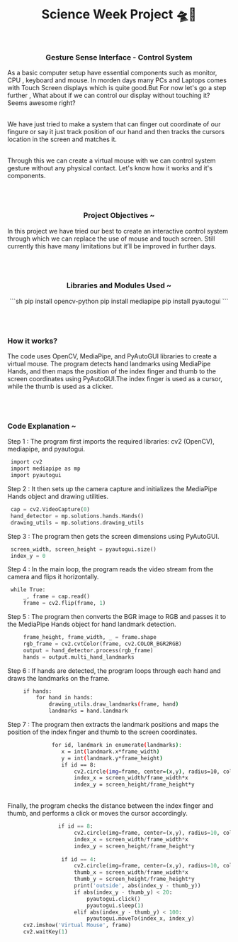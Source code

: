 <h1 align="center">Science Week Project 🛸🔭</h1>

<br/><h3 align="center">
  Gesture Sense Interface - Control System
</h3>

<p> As a basic computer setup have essential components such as monitor, CPU , keyboard and mouse. In morden days many PCs and Laptops comes with Touch Screen displays which is quite good.But For now let's go a step further , What about if we can control our display without 
touching it? Seems awesome right?

<br/>We have just tried to make a system that can finger out coordinate of our fingure or say it just 
track position of our hand and then tracks the cursors location in the screen and matches it.

<br/>Through this we can create a virtual mouse with we can control system gesture without any 
physical contact. Let's know how it works and it's components.
</p>





<br/><br/>


<h3 align="center">Project Objectives ~ </h3>
<p>In this project we have tried our best to create an 
interactive control system through which we can 
replace the use of mouse and touch screen. Still 
currently this have many limitations but it’ll 
be improved in further days.</p>



<br/><br/>

<h3 align="center">Libraries and Modules Used ~ </h3>

<p align="center">
  ```sh
     pip install opencv-python
     pip install mediapipe
     pip install pyautogui
 ```
</p>





<br/><br/>
<h3>How it works?</h3>
<p>
   The code uses OpenCV, MediaPipe, and PyAutoGUI libraries to create a virtual mouse. The program detects hand landmarks using MediaPipe Hands, and then maps the position of the index finger and thumb to the screen coordinates using PyAutoGUI.The index finger is used as a cursor, while the thumb is used as a clicker.
</p>





<br/><br/>
<h3>Code Explanation ~ </h3> 

<p>Step 1 : The program first imports the required libraries: cv2 (OpenCV), mediapipe, and pyautogui.</p>

```py
 import cv2 
 import mediapipe as mp 
 import pyautogui

 ```

<p>Step 2 : It then sets up the camera capture and initializes the MediaPipe Hands object and drawing utilities.</p>

```py
 cap = cv2.VideoCapture(0) 
 hand_detector = mp.solutions.hands.Hands() 
 drawing_utils = mp.solutions.drawing_utils 

 ```


<p>Step 3 : The program then gets the screen dimensions using PyAutoGUI.</p>

```py
 screen_width, screen_height = pyautogui.size() 
 index_y = 0


 ```


<p>Step 4 : In the main loop, the program reads the video stream from the camera and flips it horizontally.</p>

```py
 while True: 
     _, frame = cap.read() 
     frame = cv2.flip(frame, 1)

 ```


<p>Step 5 : The program then converts the BGR image to RGB and passes it to the MediaPipe Hands object for hand landmark detection.</p>


```py
     frame_height, frame_width, _ = frame.shape 
     rgb_frame = cv2.cvtColor(frame, cv2.COLOR_BGR2RGB) 
     output = hand_detector.process(rgb_frame) 
     hands = output.multi_hand_landmarks

 ```


<p>Step 6 : If hands are detected, the program loops through each hand and draws the landmarks on the frame.
</p>

```sh 
     if hands: 
         for hand in hands: 
             drawing_utils.draw_landmarks(frame, hand) 
             landmarks = hand.landmark 
 ```


<p>Step 7 : The program then extracts the landmark positions and maps the position of the index finger and thumb to the screen coordinates.</p>

```sh 
              for id, landmark in enumerate(landmarks): 
                 x = int(landmark.x*frame_width) 
                 y = int(landmark.y*frame_height) 
                 if id == 8: 
                     cv2.circle(img=frame, center=(x,y), radius=10, color=(0, 255, 255)) 
                     index_x = screen_width/frame_width*x 
                     index_y = screen_height/frame_height*y
 ```


<br/> Finally, the program checks the distance between the index finger and thumb, and performs a click or moves the cursor accordingly.


```py
                if id == 8: 
                     cv2.circle(img=frame, center=(x,y), radius=10, color=(0, 255, 255)) 
                     index_x = screen_width/frame_width*x 
                     index_y = screen_height/frame_height*y 
  
                 if id == 4: 
                     cv2.circle(img=frame, center=(x,y), radius=10, color=(0, 255, 255)) 
                     thumb_x = screen_width/frame_width*x 
                     thumb_y = screen_height/frame_height*y 
                     print('outside', abs(index_y - thumb_y)) 
                     if abs(index_y - thumb_y) < 20: 
                         pyautogui.click() 
                         pyautogui.sleep(1) 
                     elif abs(index_y - thumb_y) < 100: 
                         pyautogui.moveTo(index_x, index_y) 
     cv2.imshow('Virtual Mouse', frame) 
     cv2.waitKey(1)
 ```

